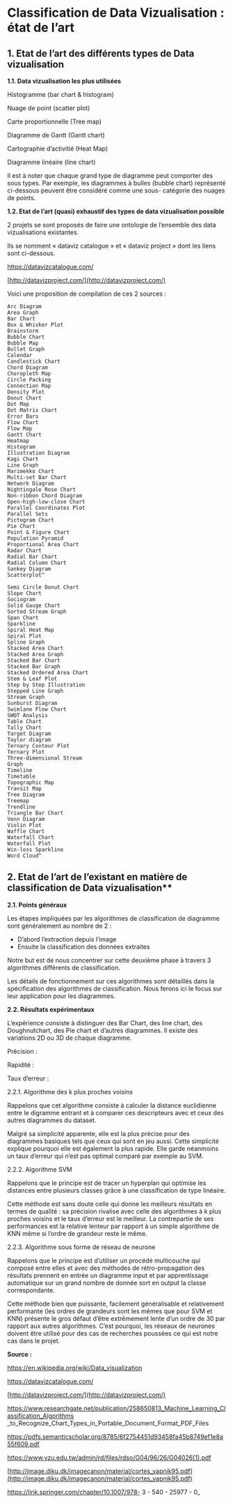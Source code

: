 # Classification de Data Vizualisation : état de l’art

## 1. Etat de l’art des différents types de Data vizualisation

**1.1. Data vizualisation les plus utilisées**

Histogramme (bar chart & histogram)

Nuage de point (scatter plot)

Carte proportionnelle (Tree map)


Diagramme de Gantt (Gantt chart)

Cartographie d’activitié (Heat Map)


Diagramme linéaire (line chart)

Il est à noter que chaque grand type de diagramme peut comporter des sous types. Par exemple, les
diagrammes à bulles (bubble chart) représenté ci-dessous peuvent être considéré comme une sous-
catégorie des nuages de points.


**1.2. Etat de l’art (quasi) exhaustif des types de data vizualisation possible**

2 projets se sont proposés de faire une ontologie de l’ensemble des data vizualisations existantes.

Ils se nomment « dataviz catalogue » et « dataviz project » dont les liens sont ci-dessous.

https://datavizcatalogue.com/

[http://datavizproject.com/](http://datavizproject.com/)


Voici une proposition de compilation de ces 2 sources :

```
Arc Diagram
Area Graph
Bar Chart
Box & Whisker Plot
Brainstorm
Bubble Chart
Bubble Map
Bullet Graph
Calendar
Candlestick Chart
Chord Diagram
Choropleth Map
Circle Packing
Connection Map
Density Plot
Donut Chart
Dot Map
Dot Matrix Chart
Error Bars
Flow Chart
Flow Map
Gantt Chart
Heatmap
Histogram
Illustration Diagram
Kagi Chart
Line Graph
Marimekko Chart
Multi-set Bar Chart
Network Diagram
Nightingale Rose Chart
Non-ribbon Chord Diagram
Open-high-low-close Chart
Parallel Coordinates Plot
Parallel Sets
Pictogram Chart
Pie Chart
Point & Figure Chart
Population Pyramid
Proportional Area Chart
Radar Chart
Radial Bar Chart
Radial Column Chart
Sankey Diagram
Scatterplot^
```
```
Semi Circle Donut Chart
Slope Chart
Sociogram
Solid Gauge Chart
Sorted Stream Graph
Span Chart
Sparkline
Spiral Heat Map
Spiral Plot
Spline Graph
Stacked Area Chart
Stacked Area Graph
Stacked Bar Chart
Stacked Bar Graph
Stacked Ordered Area Chart
Stem & Leaf Plot
Step by Step Illustration
Stepped Line Graph
Stream Graph
Sunburst Diagram
Swimlane Flow Chart
SWOT Analysis
Table Chart
Tally Chart
Target Diagram
Taylor diagram
Ternary Contour Plot
Ternary Plot
Three-dimensional Stream
Graph
Timeline
Timetable
Topographic Map
Transit Map
Tree Diagram
Treemap
Trendline
Triangle Bar Chart
Venn Diagram
Violin Plot
Waffle Chart
Waterfall Chart
Waterfall Plot
Win-loss Sparkline
Word Cloud^
```

## 2. Etat de l’art de l’existant en matière de classification de Data vizualisation**


**2.1. Points généraux**

Les étapes impliquées par les algorithmes de classification de diagramme sont généralement au
nombre de 2 :

- D’abord l’extraction depuis l’image
- Ensuite la classification des données extraites

Notre but est de nous concentrer sur cette deuxième phase à travers 3 algorithmes différents de
classification.

Les détails de fonctionnement sur ces algorithmes sont détaillés dans la spécification des algorithmes
de classification. Nous ferons ici le focus sur leur application pour les diagrammes.


**2.2. Résultats expérimentaux**

L’expérience consiste à distinguer des Bar Chart, des line chart, des Doughnutchart, des Pie chart et
d’autres diagrammes. Il existe des variations 2D ou 3D de chaque diagramme.

Précision :

Rapidité :

Taux d’erreur :


2.2.1. Algorithme des k plus proches voisins


Rappelons que cet algorithme consiste à calculer la distance euclidienne entre le digramme entrant
et à comparer ces descripteurs avec et ceux des autres diagrammes du dataset.

Malgré sa simplicité apparente, elle est la plus précise pour des diagrammes basiques tels que ceux
qui sont en jeu aussi. Cette simplicité explique pourquoi elle est également la plus rapide. Elle garde
néanmoins un taux d’erreur qui n’est pas optimal comparé par exemple au SVM.


2.2.2. Algorithme SVM

Rappelons que le principe est de tracer un hyperplan qui optimise les distances entre plusieurs
classes grâce à une classification de type linéaire.

Cette méthode est sans doute celle qui donne les meilleurs résultats en termes de qualité : sa
précision rivalise avec celle des algorithmes à k plus proches voisins et le taux d’erreur est le meilleur.
La contrepartie de ses performances est la relative lenteur par rapport à un simple algorithme de
KNN même si l’ordre de grandeur reste le même.


2.2.3. Algorithme sous forme de réseau de neurone

Rappelons que le principe est d’utiliser un procédé multicouche qui composé entre elles et avec des
méthodes de rétro-propagation des résultats prennent en entrée un diagramme input et par
apprentissage automatique sur un grand nombre de donnée sort en output la classe correspondante.

Cette méthode bien que puissante, facilement généralisable et relativement performante (les ordres
de grandeurs sont les mêmes que pour SVM et KNN) présente le gros défaut d’être extrêmement
lente d’un ordre de 30 par rapport aux autres algorithmes. C’est pourquoi, les réseaux de neurones
doivent être utilisé pour des cas de recherches poussées ce qui est notre cas dans le projet.

**Source :**

https://en.wikipedia.org/wiki/Data_visualization

https://datavizcatalogue.com/

[http://datavizproject.com/](http://datavizproject.com/)

https://www.researchgate.net/publication/258650813_Machine_Learning_Classification_Algorithms
_to_Recognize_Chart_Types_in_Portable_Document_Format_PDF_Files

https://pdfs.semanticscholar.org/8785/6f2754451d93458fa45b8749ef1e8a55f609.pdf

https://www.yzu.edu.tw/admin/rd/files/rdso/G04/96/26/G04026(1).pdf

[http://image.diku.dk/imagecanon/material/cortes_vapnik95.pdf](http://image.diku.dk/imagecanon/material/cortes_vapnik95.pdf)

https://link.springer.com/chapter/10.1007/978- 3 - 540 - 25977 - 0_
